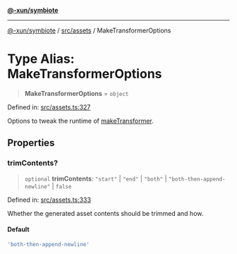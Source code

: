 [**@-xun/symbiote**](../../../README.md)

***

[@-xun/symbiote](../../../README.md) / [src/assets](../README.md) / MakeTransformerOptions

# Type Alias: MakeTransformerOptions

> **MakeTransformerOptions** = `object`

Defined in: [src/assets.ts:327](https://github.com/Xunnamius/symbiote/blob/14162458f85eafaca24a0ffc1c3f7cc0eb8b25d7/src/assets.ts#L327)

Options to tweak the runtime of [makeTransformer](../functions/makeTransformer.md).

## Properties

### trimContents?

> `optional` **trimContents**: `"start"` \| `"end"` \| `"both"` \| `"both-then-append-newline"` \| `false`

Defined in: [src/assets.ts:333](https://github.com/Xunnamius/symbiote/blob/14162458f85eafaca24a0ffc1c3f7cc0eb8b25d7/src/assets.ts#L333)

Whether the generated asset contents should be trimmed and how.

#### Default

```ts
'both-then-append-newline'
```
